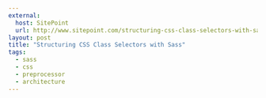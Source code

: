 ```yaml
---
external:
  host: SitePoint
  url: http://www.sitepoint.com/structuring-css-class-selectors-with-sass/
layout: post
title: "Structuring CSS Class Selectors with Sass"
tags: 
  - sass
  - css
  - preprocessor
  - architecture
---
```





